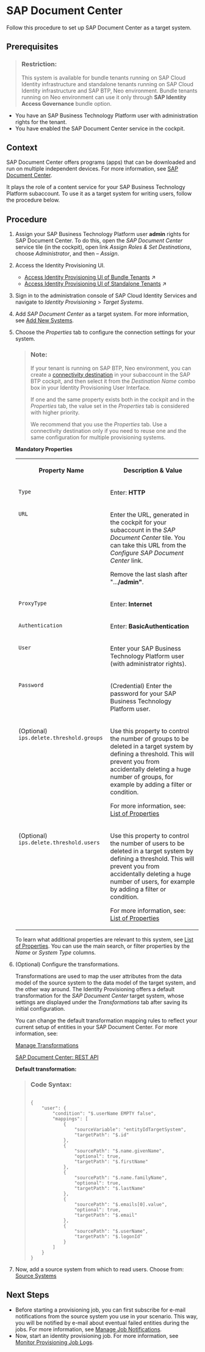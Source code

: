 <!-- loioeffea539fb6448f188e773ef9032eb2c -->

# SAP Document Center

Follow this procedure to set up SAP Document Center as a target system.



<a name="loioeffea539fb6448f188e773ef9032eb2c__prereq_rl2_ldn_cbb"/>

## Prerequisites

> ### Restriction:  
> This system is available for bundle tenants running on SAP Cloud Identity infrastructure and standalone tenants running on SAP Cloud Identity infrastructure and SAP BTP, Neo environment. Bundle tenants running on Neo environment can use it only through **SAP Identity Access Governance** bundle option.

-   You have an SAP Business Technology Platform user with administration rights for the tenant.
-   You have enabled the SAP Document Center service in the cockpit.



## Context

SAP Document Center offers programs \(apps\) that can be downloaded and run on multiple independent devices. For more information, see [SAP Document Center](https://help.sap.com/viewer/p/SAP_Document_Center).

It plays the role of a content service for your SAP Business Technology Platform subaccount. To use it as a target system for writing users, follow the procedure below.



## Procedure

1.  Assign your SAP Business Technology Platform user **admin** rights for SAP Document Center. To do this, open the *SAP Document Center* service tile \(in the cockpit\), open link *Assign Roles & Set Destinations*, choose *Administrator*, and then – *Assign*.

2.  Access the Identity Provisioning UI.

    -   [Access Identity Provisioning UI of Bundle Tenants](https://help.sap.com/viewer/f48e822d6d484fa5ade7dda78b64d9f5/Cloud/en-US/7ab5884ffbc44461a57622d2f633e57c.html "Access the Identity Provisioning UI when the service is bundled as part of an SAP cloud solution's license.") :arrow_upper_right:
    -   [Access Identity Provisioning UI of Standalone Tenants](https://help.sap.com/viewer/f48e822d6d484fa5ade7dda78b64d9f5/Cloud/en-US/61fd82ed48ab42b2bc74626926c1722c.html "Access the Identity Provisioning user interface as a standalone product.") :arrow_upper_right:

3.  Sign in to the administration console of SAP Cloud Identity Services and navigate to *Identity Provisioning* \> *Target Systems*.

4.  Add *SAP Document Center* as a target system. For more information, see [Add New Systems](Operation-Guide/add-new-systems-bd214dc.md).

5.  Choose the *Properties* tab to configure the connection settings for your system.

    > ### Note:  
    > If your tenant is running on SAP BTP, Neo environment, you can create a [connectivity destination](https://help.sap.com/viewer/cca91383641e40ffbe03bdc78f00f681/Cloud/en-US/72696d6d06c0490394ac3069da600278.html) in your subaccount in the SAP BTP cockpit, and then select it from the *Destination Name* combo box in your Identity Provisioning User Interface.
    > 
    > If one and the same property exists both in the cockpit and in the *Properties* tab, the value set in the *Properties* tab is considered with higher priority.
    > 
    > We recommend that you use the *Properties* tab. Use a connectivity destination only if you need to reuse one and the same configuration for multiple provisioning systems.

    **Mandatory Properties**


    <table>
    <tr>
    <th valign="top">

    Property Name
    
    </th>
    <th valign="top">

    Description & Value
    
    </th>
    </tr>
    <tr>
    <td valign="top">
    
    `Type`
    
    </td>
    <td valign="top">
    
    Enter: **HTTP**
    
    </td>
    </tr>
    <tr>
    <td valign="top">
    
    `URL`
    
    </td>
    <td valign="top">
    
    Enter the URL, generated in the cockpit for your subaccount in the *SAP Document Center* tile. You can take this URL from the *Configure SAP Document Center* link.

    Remove the last slash after "...**/admin"**.
    
    </td>
    </tr>
    <tr>
    <td valign="top">
    
    `ProxyType`
    
    </td>
    <td valign="top">
    
    Enter: **Internet**
    
    </td>
    </tr>
    <tr>
    <td valign="top">
    
    `Authentication`
    
    </td>
    <td valign="top">
    
    Enter: **BasicAuthentication**
    
    </td>
    </tr>
    <tr>
    <td valign="top">
    
    `User`
    
    </td>
    <td valign="top">
    
    Enter your SAP Business Technology Platform user \(with administrator rights\).
    
    </td>
    </tr>
    <tr>
    <td valign="top">
    
    `Password`
    
    </td>
    <td valign="top">
    
    \(Credential\) Enter the password for your SAP Business Technology Platform user.
    
    </td>
    </tr>
    <tr>
    <td valign="top">
    
    \(Optional\) `ips.delete.threshold.groups`
    
    </td>
    <td valign="top">
    
    Use this property to control the number of groups to be deleted in a target system by defining a threshold. This will prevent you from accidentally deleting a huge number of groups, for example by adding a filter or condition.

    For more information, see: [List of Properties](list-of-properties-d6f3577.md)
    
    </td>
    </tr>
    <tr>
    <td valign="top">
    
    \(Optional\) `ips.delete.threshold.users`
    
    </td>
    <td valign="top">
    
    Use this property to control the number of users to be deleted in a target system by defining a threshold. This will prevent you from accidentally deleting a huge number of users, for example by adding a filter or condition.

    For more information, see: [List of Properties](list-of-properties-d6f3577.md)
    
    </td>
    </tr>
    </table>
    
    To learn what additional properties are relevant to this system, see [List of Properties](list-of-properties-d6f3577.md). You can use the main search, or filter properties by the *Name* or *System Type* columns.

6.  \(Optional\) Configure the transformations.

    Transformations are used to map the user attributes from the data model of the source system to the data model of the target system, and the other way around. The Identity Provisioning offers a default transformation for the *SAP Document Center* target system, whose settings are displayed under the *Transformations* tab after saving its initial configuration.

    You can change the default transformation mapping rules to reflect your current setup of entities in your SAP Document Center. For more information, see:

    [Manage Transformations](Operation-Guide/manage-transformations-2d0fbe5.md)

    [SAP Document Center: REST API](https://help.sap.com/viewer/c5bc243e9e824373a5e8de7c37b1dee1/Cloud/en-US/bdde103263394fdbbf7eee440a9e61ba.html)

    **Default transformation:**

    > ### Code Syntax:  
    > ```
    > 
    > {
    >     "user": {
    >         "condition": "$.userName EMPTY false",
    >         "mappings": [
    >             {
    >                 "sourceVariable": "entityIdTargetSystem",
    >                 "targetPath": "$.id"
    >             },
    >             {
    >                 "sourcePath": "$.name.givenName",
    >                 "optional": true,
    >                 "targetPath": "$.firstName"
    >             },
    >             {
    >                 "sourcePath": "$.name.familyName",
    >                 "optional": true,
    >                 "targetPath": "$.lastName"
    >             },
    >             {
    >                 "sourcePath": "$.emails[0].value",
    >                 "optional": true,
    >                 "targetPath": "$.email"
    >             },
    >             {
    >                 "sourcePath": "$.userName",
    >                 "targetPath": "$.logonId"
    >             }
    >         ]
    >     }
    > }
    > 
    > ```

7.  Now, add a source system from which to read users. Choose from: [Source Systems](source-systems-58033be.md)




<a name="loioeffea539fb6448f188e773ef9032eb2c__postreq_vrz_scv_v1b"/>

## Next Steps

-   Before starting a provisioning job, you can first subscribe for e-mail notifications from the source system you use in your scenario. This way, you will be notified by e-mail about eventual failed entities during the jobs. For more information, see [Manage Job Notifications](Monitoring-and-Reporting/manage-job-notifications-d055bc2.md).
-   Now, start an identity provisioning job. For more information, see [Monitor Provisioning Job Logs](Monitoring-and-Reporting/monitor-provisioning-job-logs-e5b5176.md).

